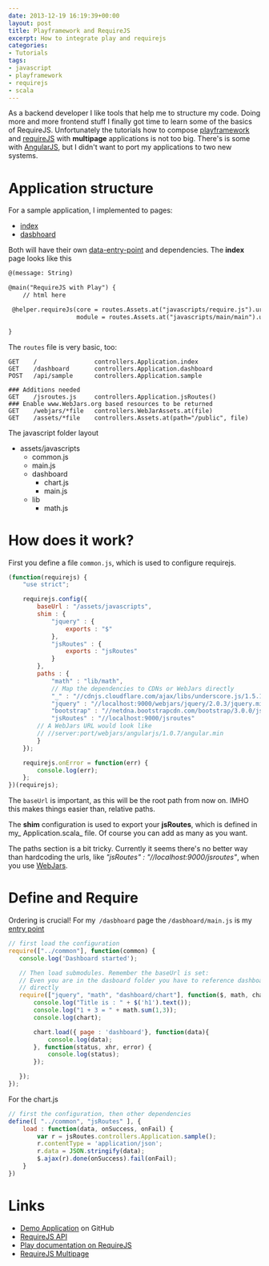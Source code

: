 ```yaml
---
date: 2013-12-19 16:19:39+00:00
layout: post
title: Playframework and RequireJS
excerpt: How to integrate play and requirejs
categories:
- Tutorials
tags:
- javascript
- playframework
- requirejs
- scala
---
```


As a backend developer I like tools that help me to structure my code. Doing more and more frontend stuff I finally got time to learn some of the basics of RequireJS. Unfortunately the tutorials how to compose
[playframework](http://www.playframework.com/) and [requireJS](http://requirejs.org/) with **multipage** applications is
not too big. There's is some with [AngularJS](http://angularjs.org/), but I didn't want to port my applications to two
new systems.


# Application structure


For a sample application, I implemented to pages:

* [index](https://github.com/muuki88/playframework-requirejs-multipage/blob/master/app/views/index.scala.html)
* [dasbhoard](https://github.com/muuki88/playframework-requirejs-multipage/blob/master/app/views/dashboard.scala.html)


Both will have their own [data-entry-point](http://requirejs.org/docs/api.html#data-main) and dependencies. The **index** page looks like this

```html
@(message: String)

@main("RequireJS with Play") {
    // html here

 @helper.requireJs(core = routes.Assets.at("javascripts/require.js").url,
                   module = routes.Assets.at("javascripts/main/main").url)

}
```

The `routes` file is very basic, too:

```
GET    /                controllers.Application.index
GET    /dashboard       controllers.Application.dashboard
POST   /api/sample      controllers.Application.sample

### Additions needed
GET    /jsroutes.js     controllers.Application.jsRoutes()
### Enable www.WebJars.org based resources to be returned
GET    /webjars/*file   controllers.WebJarAssets.at(file)
GET    /assets/*file    controllers.Assets.at(path="/public", file)
```

The javascript folder layout

* assets/javascripts
  * common.js
  * main.js
  * dashboard
    * chart.js
    * main.js
  * lib
    * math.js

# How does it work?


First you define a file `common.js`, which is used to configure requirejs.

```javascript
(function(requirejs) {
    "use strict";

    requirejs.config({
        baseUrl : "/assets/javascripts",
        shim : {
            "jquery" : {
                exports : "$"
            },
            "jsRoutes" : {
                exports : "jsRoutes"
            }
        },
        paths : {
            "math" : "lib/math",
            // Map the dependencies to CDNs or WebJars directly
            "_" : "//cdnjs.cloudflare.com/ajax/libs/underscore.js/1.5.1/underscore-min",
            "jquery" : "//localhost:9000/webjars/jquery/2.0.3/jquery.min",
            "bootstrap" : "//netdna.bootstrapcdn.com/bootstrap/3.0.0/js/bootstrap.min",
            "jsRoutes" : "//localhost:9000/jsroutes"
        // A WebJars URL would look like
        // //server:port/webjars/angularjs/1.0.7/angular.min
        }
    });

    requirejs.onError = function(err) {
        console.log(err);
    };
})(requirejs);
```

The `baseUrl` is important, as this will be the root path from now on. IMHO this makes things easier than, relative paths.

The **shim** configuration is used to export your **jsRoutes**, which is defined in my_ Application.scala_ file. Of course you can add as many as you want.

The paths section is a bit tricky. Currently it seems there's no better way than hardcoding the urls, like
_"jsRoutes" : "//localhost:9000/jsroutes"_, when you use [WebJars](http://www.webjars.org/).


# Define and Require

Ordering is crucial! For my` /dasbhoard` page the `/dasbhoard/main.js` is my
[entry point](http://requirejs.org/docs/api.html#data-main)

```javascript
// first load the configuration
require(["../common"], function(common) {
   console.log('Dashboard started');

   // Then load submodules. Remember the baseUrl is set:
   // Even you are in the dasboard folder you have to reference dashboard/chart
   // directly
   require(["jquery", "math", "dashboard/chart"], function($, math, chart){
       console.log("Title is : " + $('h1').text());
       console.log("1 + 3 = " + math.sum(1,3));
       console.log(chart);

       chart.load({ page : 'dashboard'}, function(data){
           console.log(data);
       }, function(status, xhr, error) {
           console.log(status);
       });

   });
});
```

For the chart.js

```javascript
// first the configuration, then other dependencies
define([ "../common", "jsRoutes" ], {
    load : function(data, onSuccess, onFail) {
        var r = jsRoutes.controllers.Application.sample();
        r.contentType = 'application/json';
        r.data = JSON.stringify(data);
        $.ajax(r).done(onSuccess).fail(onFail);
    }
})
```



# Links

* [Demo Application](https://github.com/muuki88/playframework-requirejs-multipage) on GitHub
* [RequireJS API](http://requirejs.org/docs/api.html)
* [Play documentation on RequireJS](http://www.playframework.com/documentation/2.2.x/RequireJS-support)
* [RequireJS Multipage](https://github.com/requirejs/example-multipage)
